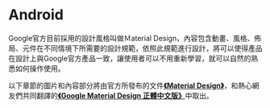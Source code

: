 # Android
Google官方目前採用的設計風格叫做Ｍaterial Design，內容包含動畫、風格、佈局、元件在不同情境下所需要的設計規範，依照此規範進行設計，將可以使得產品在設計上與Google官方產品一致，讓使用者可以不用重新學習，就可以自然的熟悉如何操作使用。

以下章節的圖片和內容部分將由官方所發布的文件[**《Material Design》**](http://www.google.com/design/spec/material-design/introduction.html)，和熱心網友們共同翻譯的[**《Google Material Design 正體中文版》**](http://www.google.com/design/spec/material-design/introduction.html)中取出。